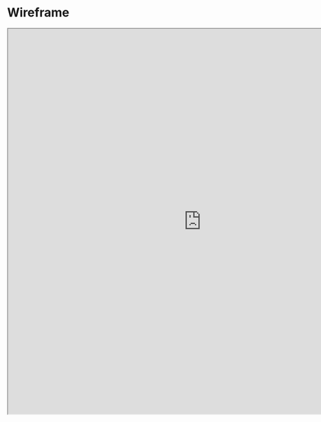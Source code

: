 # Wireframe
<iframe height="900px" width="900px" src="https://www.canva.com/design/DAE6tsiF4aA/PPBth3MRES_rctjeomZvHg/view?website#1:see-our-collection"></iframe>
